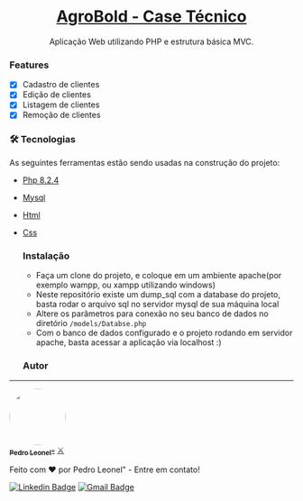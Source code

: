 <h1 align="center">
    <a href=""> AgroBold - Case Técnico </a>
</h1>
<p align="center">Aplicação Web utilizando PHP e estrutura básica MVC.</p>

### Features

- [x] Cadastro de clientes
- [x] Edição de clientes
- [x] Listagem de clientes
- [x] Remoção de clientes

### 🛠 Tecnologias

As seguintes ferramentas estão sendo usadas na construção do projeto:

- [Php 8.2.4](#)
- [Mysql](#)
- [Html](#)
- [Css](#)

  ### Instalação

  + Faça um clone do projeto, e coloque em um ambiente apache(por exemplo wampp, ou xampp utilizando windows)
  + Neste repositório existe um dump_sql com a database do projeto, basta rodar o arquivo sql no servidor mysql de sua máquina local
  + Altere os parâmetros para conexão no seu banco de dados no diretório `/models/Databse.php`
  + Com o banco de dados configurado e o projeto rodando em servidor apache, basta acessar a aplicação via localhost :)

  ### Autor
---

<a href="https://www.linkedin.com/in/pedro-leonel-52980a210/">
 <img style="border-radius: 50%;" src="https://media.licdn.com/dms/image/D4D03AQHdZwaGWcFXcA/profile-displayphoto-shrink_800_800/0/1682010783703?e=1689206400&v=beta&t=V4hIL_Yze34duoq84a6ysX3D2SPmaoDvb7AmHho6Ioo" width="100px;" alt=""/>
 <br />
 <sub><b>Pedro Leonel"</b></sub></a> <a href="https://www.linkedin.com/in/pedro-leonel-52980a210/" title="Pedro Leonel">⚔️</a>


Feito com ❤️ por Pedro Leonel" - Entre em contato!

[![Linkedin Badge](https://img.shields.io/badge/-Pedro-blue?style=flat-square&logo=Linkedin&logoColor=white&link=https://www.linkedin.com/in/pedro-leonel-52980a210/)](https://www.linkedin.com/in/pedro-leonel-52980a210/) 
[![Gmail Badge](https://img.shields.io/badge/-leonelpedro443@gmail.com-c14438?style=flat-square&logo=Gmail&logoColor=white&link=mailto:leonelpedro443@gmail.com)](mailto:leonelpedro443@gmail.com)



